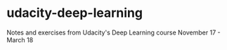 # udacity-deep-learning
Notes and exercises from Udacity's Deep Learning course November 17 - March 18
